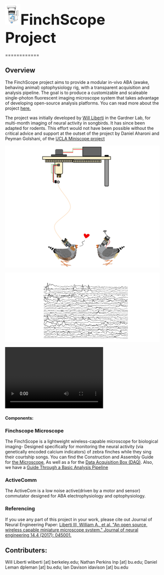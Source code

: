 



<font size="10"> <img src="FinchScope/img/im1.png" width="50"/>FinchScope Project</font>
=======


============

## Overview
The FinchScope project aims to provide a modular in-vivo ABA (awake, behaving animal) optophysiology rig, with a transparent acquisition and analysis pipeline. The goal is to produce a customizable and scaleable single-photon fluorescent imaging microscope system that takes advantage of developing open-source analysis platforms. You can read more about the project [here.](http://iopscience.iop.org/1741-2552/14/4/045001/)

The project was initially developed by [Will Liberti](https://github.com/WALIII) in the Gardner Lab, for multi-month imaging of neural activity in songbirds. It has since been adapted for rodents. This effort would not have been possible without the critical advice and support at the outset of the project by Daniel Aharoni and Peyman Golshani, of the [UCLA Miniscope project](http://miniscope.org/index.php?title=Main_Page)



![ScreenShot](FinchScope/img/ACS3.png)

![ScreenShot](FinchScope/img/TRACES.png)

<video src="video.mp4" width="320" height="200" controls preload></video>


#### Components:


### Finchscope Microscope

The FinchScope is a lightweight wireless-capable microscope for biological imaging- Designed specifically for monitoring the neural activity (via genetically encoded calcium indicators) of zebra finches while they sing their courtship songs. You can find the Construction and Assembly Guide for [the Microscope](https://github.com/WALIII/FreedomScope/wiki/Assembly-Guide), As well as a for the [Data Acquisition Box (DAQ)](https://github.com/WALIII/FreedomScope/wiki/DAQ-Guide).  Also, we have a [Guide Through a Basic Analysis Pipeline](https://github.com/WALIII/FreedomScope/wiki/Analysis-Guide)


### ActiveComm
The ActiveCom is a low noise active(driven by a motor and sensor) commutator designed for ABA electrophysiology and optophysiology.


### Referencing
If you use any part of this project in your work, please cite out Journal of Neural Engineering Paper:
[Liberti III, William A., et al. "An open source, wireless capable miniature microscope system." Journal of neural engineering 14.4 (2017): 045001.](http://iopscience.iop.org/1741-2552/14/4/045001/)

## Contributers:
Will Liberti    wliberti [at] berkeley.edu;
Nathan Perkins  lnp [at] bu.edu;
Daniel Leman    dpleman  [at] bu.edu;
Ian Davison     idavison [at] bu.edu
